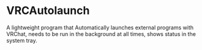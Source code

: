 # VRCAutolaunch

A lightweight program that Automatically launches external programs with VRChat, 
needs to be run in the background at all times, shows status in the system tray. 
